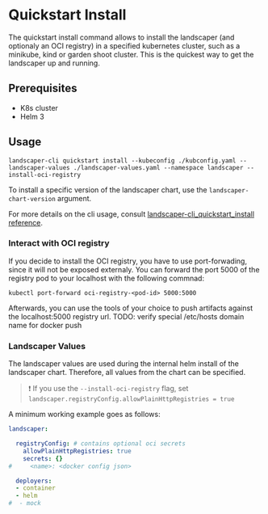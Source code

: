 # Quickstart Install

The quickstart install command allows to install the landscaper (and optionaly an OCI registry) in a specified kubernetes cluster, such as a minikube, kind or garden shoot cluster. This is the quickest way to get the landscaper up and running.

## Prerequisites
- K8s cluster
- Helm 3

## Usage
```
landscaper-cli quickstart install --kubeconfig ./kubconfig.yaml --landscaper-values ./landscaper-values.yaml --namespace landscaper --install-oci-registry
```
To install a specific version of the landscaper chart, use the `landscaper-chart-version` argument.

For more details on the cli usage, consult [landscaper-cli_quickstart_install reference](../../reference/landscaper-cli_quickstart_install.md).

### Interact with OCI registry
If you decide to install the OCI registry, you have to use port-forwading, since it will not be exposed externaly. 
You can forward the port 5000 of the registry pod to your localhost with the following commnad:
```
kubectl port-forward oci-registry-<pod-id> 5000:5000
```
Afterwards, you can use the tools of your choice to push artifacts against the localhost:5000 registry url. 
TODO: verify special /etc/hosts domain name for docker push

### Landscaper Values
The landscaper values are used during the internal helm install of the landscaper chart. Therefore, all values from the chart can be specified. 

> ❗ If you use the `--install-oci-registry` flag, set `landscaper.registryConfig.allowPlainHttpRegistries = true`

A minimum working example goes as follows:
```yaml
landscaper:

  registryConfig: # contains optional oci secrets
    allowPlainHttpRegistries: true
    secrets: {}
#     <name>: <docker config json>

  deployers:
  - container
  - helm
#  - mock

```


